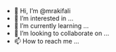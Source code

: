 - 👋 Hi, I’m @mrakifali
- 👀 I’m interested in ...
- 🌱 I’m currently learning ...
- 💞️ I’m looking to collaborate on ...
- 📫 How to reach me ...

<!---
mrakifali/mrakifali is a ✨ special ✨ repository because its `README.md` (this file) appears on your GitHub profile.
You can click the Preview link to take a look at your changes.
--->
